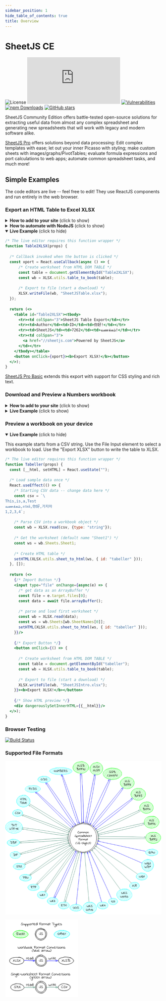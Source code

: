 ```yaml
---
sidebar_position: 1
hide_table_of_contents: true
title: Overview
---
```


# SheetJS CE

![License](https://img.shields.io/github/license/SheetJS/sheetjs)
[![Build Status](https://img.shields.io/github/workflow/status/sheetjs/sheetjs/Tests:%20node.js)](https://github.com/SheetJS/sheetjs/actions)
[![Vulnerabilities](https://img.shields.io/snyk/vulnerabilities/github/SheetJS/sheetjs)](https://snyk.io/test/github/SheetJS/sheetjs)
[![npm Downloads](https://img.shields.io/npm/dm/xlsx.svg)](https://cdn.sheetjs.com/)
[![GitHub stars](https://img.shields.io/github/stars/SheetJS/sheetjs?style=social)](https://github.com/SheetJS/sheetjs)

SheetJS Community Edition offers battle-tested open-source solutions for
extracting useful data from almost any complex spreadsheet and generating new
spreadsheets that will work with legacy and modern software alike.

[SheetJS Pro](https://sheetjs.com/pro) offers solutions beyond data processing:
Edit complex templates with ease; let out your inner Picasso with styling; make
custom sheets with images/graphs/PivotTables; evaluate formula expressions and
port calculations to web apps; automate common spreadsheet tasks, and much more!

## Simple Examples

The code editors are live -- feel free to edit! They use ReactJS components and
run entirely in the web browser.

### Export an HTML Table to Excel XLSX

<details><summary><b>How to add to your site</b> (click to show)</summary>

1) Make sure your table has an ID:

```html
<table id="TableToExport">
```

2) Include a reference to the SheetJS Library in your page:

```html
<script src="https://cdn.sheetjs.com/xlsx-latest/package/dist/xlsx.full.min.js"></script>
```

3) Add a button that users will click to generate an export

```html
<button id="sheetjsexport"><b>Export as XLSX</b></button>
```

4) Add an event handler for the `click` event to create a workbook and download:

```html
<script>
document.getElementById("sheetjsexport").addEventListener('click', function() {
  /* Create worksheet from HTML DOM TABLE */
  var wb = XLSX.utils.table_to_book(document.getElementById("TableToExport"));
  /* Export to file (start a download) */
  XLSX.writeFile(wb, "SheetJSTable.xlsx");
});
</script>
```

</details>

<details><summary><b>How to automate with NodeJS</b> (click to show)</summary>

[The "Headless Automation" demo](./demos/headless) includes complete examples
using the `puppeteer` and `playwright` browser automation frameworks.

</details>

<details open><summary><b>Live Example</b> (click to hide)</summary>

```jsx live
/* The live editor requires this function wrapper */
function Table2XLSX(props) {

  /* Callback invoked when the button is clicked */
  const xport = React.useCallback(async () => {
      /* Create worksheet from HTML DOM TABLE */
      const table = document.getElementById("Table2XLSX");
      const wb = XLSX.utils.table_to_book(table);

      /* Export to file (start a download) */
      XLSX.writeFile(wb, "SheetJSTable.xlsx");
  });

  return (<>
    <table id="Table2XLSX"><tbody>
      <tr><td colSpan="3">SheetJS Table Export</td></tr>
      <tr><td>Author</td><td>ID</td><td>你好!</td></tr>
      <tr><td>SheetJS</td><td>7262</td><td>வணக்கம்!</td></tr>
      <tr><td colSpan="3">
        <a href="//sheetjs.com">Powered by SheetJS</a>
      </td></tr>
    </tbody></table>
    <button onClick={xport}><b>Export XLSX!</b></button>
  </>);
}
```

<a href="https://sheetjs.com/pro">SheetJS Pro Basic</a> extends this export with
support for CSS styling and rich text.

</details>

### Download and Preview a Numbers workbook

<details><summary><b>How to add to your site</b> (click to show)</summary>

1) Create a container DIV for the table:

```html
<div id="TableContainer"></div>
```

2) Include a reference to the SheetJS Library in your page:

```html
<script src="https://cdn.sheetjs.com/xlsx-latest/package/dist/xlsx.full.min.js"></script>
```

3) Add a script block to download and update the page:

```html
<script>
(async() => {
  const f = await fetch(URL_TO_DOWNLOAD); // replace with the URL of the file
  const ab = await f.arrayBuffer();

  /* Parse file and get first worksheet */
  const wb = XLSX.read(ab);
  const ws = wb.Sheets[wb.SheetNames[0]];

  /* Generate HTML */
  var output = document.getElementById("TableContainer");
  output.innerHTML = XLSX.utils.sheet_to_html(ws);
})();
</script>
```

</details>

<details><summary><b>Live Example</b> (click to show)</summary>

```jsx live
/* The live editor requires this function wrapper */
function Numbers2HTML(props) {
  const [html, setHTML] = React.useState("");

  /* Fetch and update HTML */
  React.useEffect(async() => {
    /* Fetch file */
    const f = await fetch("https://sheetjs.com/pres.numbers");
    const ab = await f.arrayBuffer();

    /* Parse file */
    const wb = XLSX.read(ab);
    const ws = wb.Sheets[wb.SheetNames[0]];

    /* Generate HTML */
    setHTML(XLSX.utils.sheet_to_html(ws));
  }, []);

  return (<div dangerouslySetInnerHTML={{__html: html}}/>);
}
```

<a href="https://sheetjs.com/pro">SheetJS Pro Basic</a> extends this import with
support for CSS styling and rich text.

</details>

### Preview a workbook on your device

<details open><summary><b>Live Example</b> (click to hide)</summary>

This example starts from a CSV string.  Use the File Input element to select
a workbook to load.  Use the "Export XLSX" button to write the table to XLSX.

```jsx live
/* The live editor requires this function wrapper */
function Tabeller(props) {
  const [__html, setHTML] = React.useState("");

  /* Load sample data once */
  React.useEffect(() => {
    /* Starting CSV data -- change data here */
    const csv = `\
This,is,a,Test
வணக்கம்,สวัสดี,你好,가지마
1,2,3,4`;

    /* Parse CSV into a workbook object */
    const wb = XLSX.read(csv, {type: "string"});

    /* Get the worksheet (default name "Sheet1") */
    const ws = wb.Sheets.Sheet1;

    /* Create HTML table */
    setHTML(XLSX.utils.sheet_to_html(ws, { id: "tabeller" }));
  }, []);

  return (<>
    {/* Import Button */}
    <input type="file" onChange={async(e) => {
      /* get data as an ArrayBuffer */
      const file = e.target.files[0];
      const data = await file.arrayBuffer();

      /* parse and load first worksheet */
      const wb = XLSX.read(data);
      const ws = wb.Sheets[wb.SheetNames[0]];
      setHTML(XLSX.utils.sheet_to_html(ws, { id: "tabeller" }));
    }}/>

    {/* Export Button */}
    <button onClick={() => {

      /* Create worksheet from HTML DOM TABLE */
      const table = document.getElementById("tabeller");
      const wb = XLSX.utils.table_to_book(table);

      /* Export to file (start a download) */
      XLSX.writeFile(wb, "SheetJSIntro.xlsx");
    }}><b>Export XLSX!</b></button>

    {/* Show HTML preview */}
    <div dangerouslySetInnerHTML={{__html}}/>
  </>);
}
```

</details>


### Browser Testing

[![Build Status](https://saucelabs.com/browser-matrix/sheetjs.svg)](https://saucelabs.com/u/sheetjs)

### Supported File Formats

![graph of format support](./img/formats.png)

![graph legend](./img/legend.png)
